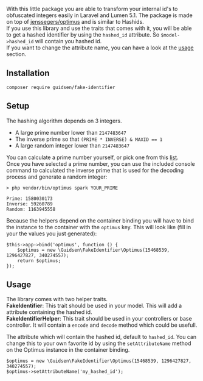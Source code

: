 With this little package you are able to transform your internal id's to obfuscated integers easily in Laravel and Lumen 5.1.
The package is made on top of [jenssegers/optimus](https://github.com/jenssegers/optimus) and is similar to Hashids.  
If you use this library and use the traits that comes with it, you will be able to get a hashed identifier by using the `hashed_id` attribute. So `$model->hashed_id` will contain you hashed id.  
If you want to change the attribute name, you can have a look at the [usage](#usage) section.

## Installation
```
composer require guidsen/fake-identifier
```

## Setup

The hashing algorithm depends on 3 integers.
- A large prime number lower than `2147483647`
- The inverse prime so that `(PRIME * INVERSE) & MAXID == 1`
- A large random integer lower than `2147483647`

You can calculate a prime number yourself, or pick one from this [list](http://primes.utm.edu/lists/small/millions/).  
Once you have selected a prime number, you can use the included console command to calculated the inverse prime that is used for the decoding process and generate a random integer:

```
> php vendor/bin/optimus spark YOUR_PRIME

Prime: 1580030173
Inverse: 59260789
Random: 1163945558
```

Because the helpers depend on the container binding you will have to bind the instance to the container with the `optimus` key.
This will look like (fill in your the values you just generated):

```
$this->app->bind('optimus', function () {
    $optimus = new \Guidsen\FakeIdentifier\Optimus(15468539, 1296427827, 340274557);
    return $optimus;
});
```

## Usage

The library comes with two helper traits.  
**FakeIdentifier**: This trait should be used in your model. This will add a attribute containing the hashed id.  
**FakeIdentifierHelper**: This trait should be used in your controllers or base controller. It will contain a `encode` and `decode` method which could be usefull.

The attribute which will contain the hashed id, default to `hashed_id`. You can change this to your own favorite id by using the `setAttributeName` method on the Optimus instance in the container binding.

```
$optimus = new \Guidsen\FakeIdentifier\Optimus(15468539, 1296427827, 340274557);
$optimus->setAttributeName('my_hashed_id');
```
